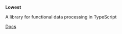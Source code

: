 **Lowest**

A library for functional data processing in TypeScript

[Docs](https://oren-hollander.github.io/lowest/)
